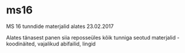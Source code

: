 # ms16
MS 16 tunndide materjalid alates 23.02.2017

Alates tänasest panen siia reposseüles kõik tunniga seotud materjalid - koodinäited, vajalikud abifailid, lingid
